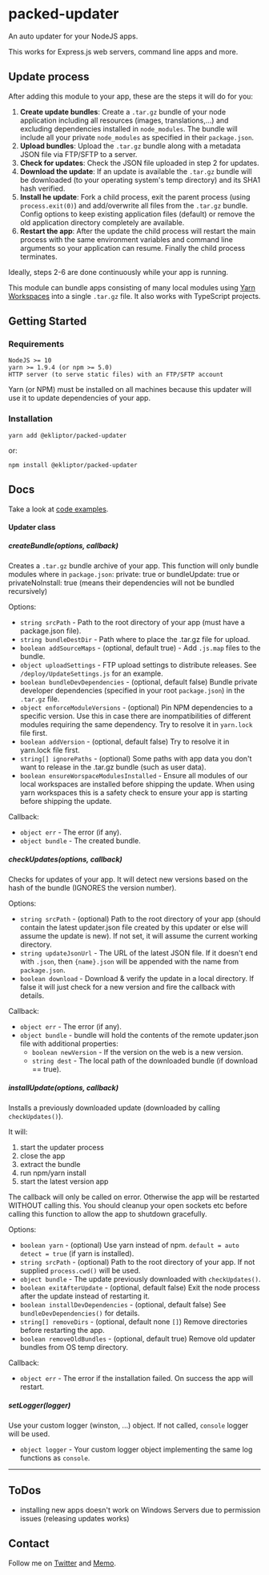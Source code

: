# packed-updater
An auto updater for your NodeJS apps.

This works for Express.js web servers, command line apps and more.

## Update process
After adding this module to your app, these are the steps it will do for you:
1. **Create update bundles**: Create a `.tar.gz` bundle of your node application including all resources (images, translations,...) and excluding dependencies installed in `node_modules`.
The bundle will include all your private `node_modules` as specified in their `package.json`. 
2. **Upload bundles**: Upload the `.tar.gz` bundle along with a metadata JSON file via FTP/SFTP to a server.
3. **Check for updates**: Check the JSON file uploaded in step 2 for updates.
4. **Download the update**: If an update is available the `.tar.gz` bundle will be downloaded (to your operating system's temp directory) and its SHA1 hash verified.
5. **Install he update**: Fork a child process, exit the parent process (using `process.exit(0)`) and add/overwrite all files from the `.tar.gz` bundle. Config options to keep existing application files (default) or remove the old application directory completely are available.
6. **Restart the app**: After the update the child process will restart the main process with the same environment variables and command line arguments so your application can resume. Finally the child process terminates.

Ideally, steps 2-6 are done continuously while your app is running.

This module can bundle apps consisting of many local modules using [Yarn Workspaces](https://classic.yarnpkg.com/en/docs/workspaces/) into a single `.tar.gz` file. It also works with TypeScript projects.

## Getting Started

### Requirements
```
NodeJS >= 10
yarn >= 1.9.4 (or npm >= 5.0)
HTTP server (to serve static files) with an FTP/SFTP account
```
Yarn (or NPM) must be installed on all machines because this updater will use it to update dependencies of your app.

### Installation
```
yarn add @ekliptor/packed-updater
```
or:
```
npm install @ekliptor/packed-updater
```


## Docs
Take a look at [code examples](https://github.com/Ekliptor/packed-updater/tree/master/examples).

#### Updater class
##### createBundle(options, callback) 
Creates a `.tar.gz` bundle archive of your app.
This function will only bundle modules where in `package.json`:
private: true or
bundleUpdate: true or
privateNoInstall: true (means their dependencies will not be bundled recursively)

Options:
* `string srcPath` - Path to the root directory of your app (must have a package.json file).
* `string bundleDestDir` - Path where to place the .tar.gz file for upload.
* `boolean addSourceMaps` - (optional, default true) - Add `.js.map` files to the bundle.
* `object uploadSettings` - FTP upload settings to distribute releases. See `/deploy/UpdateSettings.js` for an example.
* `boolean bundleDevDependencies` - (optional, default false) Bundle private developer dependencies (specified in your root `package.json`) in the `.tar.gz` file.
* `object enforceModuleVersions` - (optional) Pin NPM dependencies to a specific version. Use this in case there are inompatibilities of different modules requiring the same dependency. Try to resolve it in `yarn.lock` file first.
* `boolean addVersion` - (optional, default false) Try to resolve it in yarn.lock file first.
* `string[] ignorePaths` - (optional)  Some paths with app data you don't want to release in the .tar.gz bundle (such as user data).
* `boolean ensureWorspaceModulesInstalled` - Ensure all modules of our local workspaces are installed before shipping the update. When using yarn workspaces this is a safety check to ensure your app is starting before shipping the update.

Callback:
* `object err` - The error (if any).
* `object bundle` - The created bundle.

##### checkUpdates(options, callback)
Checks for updates of your app.
It will detect new versions based on the hash of the bundle (IGNORES the version number).

Options:
* `string srcPath` - (optional) Path to the root directory of your app (should contain the latest updater.json file created by this updater or else will assume the update is new). If not set, it will assume the current working directory.
* `string updateJsonUrl` - The URL of the latest JSON file. If it doesn't end with `.json`, then `{name}.json` will be appended with the name from `package.json`.
* `boolean download` - Download & verify the update in a local directory. If false it will just check for a new version and fire the callback with details.

Callback:
* `object err` - The error (if any).
* `object bundle` - bundle will hold the contents of the remote updater.json file with additional properties:
    * `boolean newVersion` - If the version on the web is a new version.
    * `string dest` - The local path of the downloaded bundle (if download == true).

##### installUpdate(options, callback) 
Installs a previously downloaded update (downloaded by calling `checkUpdates()`).

It will:
1. start the updater process
2. close the app
3. extract the bundle
4. run npm/yarn install
5. start the latest version app

The callback will only be called on error. Otherwise the app will be restarted WITHOUT calling this.
You should cleanup your open sockets etc before calling this function to allow the app to shutdown gracefully.

Options:
* `boolean yarn` - (optional) Use yarn instead of npm. `default = auto detect = true` (if yarn is installed).
* `string srcPath` - (optional) Path to the root directory of your app. If not supplied `process.cwd()` will be used.
* `object bundle` - The update previously downloaded with `checkUpdates()`.
* `boolean exitAfterUpdate` - (optional, default false) Exit the node process after the update instead of restarting it.
* `boolean installDevDependencies` - (optional, default false) See `bundleDevDependencies()` for details.
* `string[] removeDirs` - (optional, default none `[]`) Remove directories before restarting the app.
* `boolean removeOldBundles` - (optional, default true) Remove old updater bundles from OS temp directory.

Callback:
* `object err` - The error if the installation failed. On success the app will restart.

##### setLogger(logger)
Use your custom logger (winston, ...) object. If not called, `console` logger will be used.
* `object logger` - Your custom logger object implementing the same log functions as `console`.

---

## ToDos
* installing new apps doesn't work on Windows Servers due to permission issues (releasing updates works)

## Contact
Follow me on [Twitter](https://twitter.com/ekliptor) and [Memo](https://memo.cash/profile/1JFKA1CabVyX98qPRAUQBL9NhoTnXZr5Zm).
